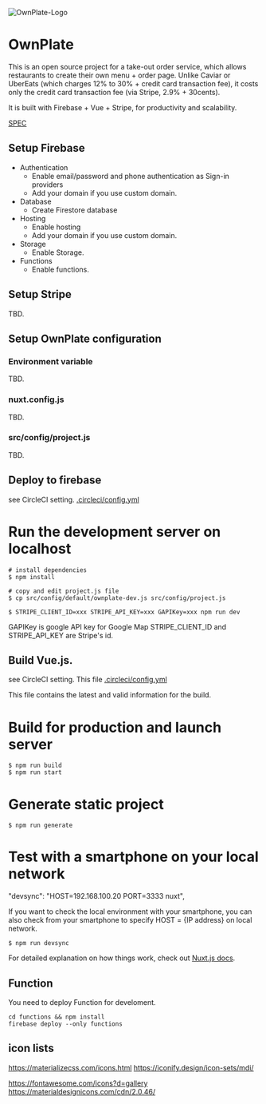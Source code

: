 ![OwnPlate-Logo](https://github.com/Nakajima-Foundation/ownplate/blob/master/src/static/OwnPlate-Logo-Horizontal-YellowBlack.svg)

# OwnPlate

This is an open source project for a take-out order service, which allows restaurants to create their own menu + order page. Unlike Caviar or UberEats (which charges 12% to 30% + credit card transaction fee), it costs only the credit card transaction fee (via Stripe, 2.9% + 30cents). 

It is built with Firebase + Vue + Stripe, for productivity and scalability.

[SPEC](./docs/SPEC.md)


## Setup Firebase

 - Authentication
   - Enable email/password and phone authentication as Sign-in providers
   - Add your domain if you use custom domain.
 - Database
   - Create Firestore database
 - Hosting
   - Enable hosting
   - Add your domain if you use custom domain.
 - Storage
   - Enable Storage.
 - Functions
   - Enable functions.
   
## Setup Stripe
TBD.

## Setup OwnPlate configuration

### Environment variable
TBD.

### nuxt.config.js
TBD.

### src/config/project.js 
TBD.

## Deploy to firebase
see CircleCI setting.
[.circleci/config.yml](./.circleci/config.yml)

# Run the development server on localhost

```
# install dependencies
$ npm install

# copy and edit project.js file
$ cp src/config/default/ownplate-dev.js src/config/project.js

$ STRIPE_CLIENT_ID=xxx STRIPE_API_KEY=xxx GAPIKey=xxx npm run dev
```
GAPIKey is google API key for Google Map
STRIPE_CLIENT_ID and STRIPE_API_KEY are Stripe's id.


## Build Vue.js.

see CircleCI setting.
This file 
[.circleci/config.yml](./.circleci/config.yml)

This file contains the latest and valid information for the build.

# Build for production and launch server
```
$ npm run build
$ npm run start
```

# Generate static project
```
$ npm run generate
```

#  Test with a smartphone on your local network
"devsync": "HOST=192.168.100.20 PORT=3333 nuxt",

If you want to check the local environment with your smartphone, you can also check from your smartphone to specify HOST = {IP address} on local network.

```
$ npm run devsync
```

For detailed explanation on how things work, check out [Nuxt.js docs](https://nuxtjs.org).


## Function

You need to deploy Function for	develoment.

```
cd functions && npm install
firebase deploy --only functions
```

## icon lists

https://materializecss.com/icons.html
https://iconify.design/icon-sets/mdi/

https://fontawesome.com/icons?d=gallery
https://materialdesignicons.com/cdn/2.0.46/

